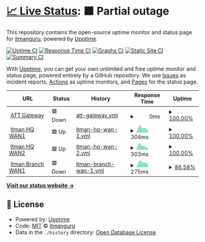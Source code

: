 # [📈 Live Status](https://itmanguru.github.io/itman-upptime): <!--live status--> **🟧 Partial outage**

This repository contains the open-source uptime monitor and status page for [itmanguru](https://itmanguru.github.io/itman-upptime), powered by [Upptime](https://github.com/upptime/upptime).

[![Uptime CI](https://github.com/itmanguru/itman-upptime/workflows/Uptime%20CI/badge.svg)](https://github.com/upptime/upptime/actions?query=workflow%3A%22Uptime+CI%22)
[![Response Time CI](https://github.com/itmanguru/itman-upptime/workflows/Response%20Time%20CI/badge.svg)](https://github.com/upptime/upptime/actions?query=workflow%3A%22Response+Time+CI%22)
[![Graphs CI](https://github.com/itmanguru/itman-upptime/workflows/Graphs%20CI/badge.svg)](https://github.com/upptime/upptime/actions?query=workflow%3A%22Graphs+CI%22)
[![Static Site CI](https://github.com/itmanguru/itman-upptime/workflows/Static%20Site%20CI/badge.svg)](https://github.com/upptime/upptime/actions?query=workflow%3A%22Static+Site+CI%22)
[![Summary CI](https://github.com/itmanguru/itman-upptime/workflows/Summary%20CI/badge.svg)](https://github.com/upptime/upptime/actions?query=workflow%3A%22Summary+CI%22)

With [Upptime](https://upptime.js.org), you can get your own unlimited and free uptime monitor and status page, powered entirely by a GitHub repository. We use [Issues](https://github.com/itmanguru/itman-upptime/issues) as incident reports, [Actions](https://github.com/itmanguru/itman-upptime/actions) as uptime monitors, and [Pages](https://itmanguru.github.io/itman-upptime) for the status page.

<!--start: status pages-->
<!-- This summary is generated by Upptime (https://github.com/upptime/upptime) -->
<!-- Do not edit this manually, your changes will be overwritten -->
<!-- prettier-ignore -->
| URL | Status | History | Response Time | Uptime |
| --- | ------ | ------- | ------------- | ------ |
| <img alt="" src="https://favicons.githubusercontent.com/itman-gateway.itman.guru" height="13"> [ATT Gateway](https://itman-gateway.itman.guru) | 🟥 Down | [att-gateway.yml](https://github.com/itmanguru/itman-upptime/commits/HEAD/history/att-gateway.yml) | <details><summary><img alt="Response time graph" src="./graphs/att-gateway/response-time-week.png" height="20"> 0ms</summary><br><a href="https://itmanguru.github.io/itman-upptime/history/att-gateway"><img alt="Response time 0" src="https://img.shields.io/endpoint?url=https%3A%2F%2Fraw.githubusercontent.com%2Fitmanguru%2Fitman-upptime%2FHEAD%2Fapi%2Fatt-gateway%2Fresponse-time.json"></a><br><a href="https://itmanguru.github.io/itman-upptime/history/att-gateway"><img alt="24-hour response time 0" src="https://img.shields.io/endpoint?url=https%3A%2F%2Fraw.githubusercontent.com%2Fitmanguru%2Fitman-upptime%2FHEAD%2Fapi%2Fatt-gateway%2Fresponse-time-day.json"></a><br><a href="https://itmanguru.github.io/itman-upptime/history/att-gateway"><img alt="7-day response time 0" src="https://img.shields.io/endpoint?url=https%3A%2F%2Fraw.githubusercontent.com%2Fitmanguru%2Fitman-upptime%2FHEAD%2Fapi%2Fatt-gateway%2Fresponse-time-week.json"></a><br><a href="https://itmanguru.github.io/itman-upptime/history/att-gateway"><img alt="30-day response time 0" src="https://img.shields.io/endpoint?url=https%3A%2F%2Fraw.githubusercontent.com%2Fitmanguru%2Fitman-upptime%2FHEAD%2Fapi%2Fatt-gateway%2Fresponse-time-month.json"></a><br><a href="https://itmanguru.github.io/itman-upptime/history/att-gateway"><img alt="1-year response time 0" src="https://img.shields.io/endpoint?url=https%3A%2F%2Fraw.githubusercontent.com%2Fitmanguru%2Fitman-upptime%2FHEAD%2Fapi%2Fatt-gateway%2Fresponse-time-year.json"></a></details> | <details><summary><a href="https://itmanguru.github.io/itman-upptime/history/att-gateway">100.00%</a></summary><a href="https://itmanguru.github.io/itman-upptime/history/att-gateway"><img alt="All-time uptime 99.89%" src="https://img.shields.io/endpoint?url=https%3A%2F%2Fraw.githubusercontent.com%2Fitmanguru%2Fitman-upptime%2FHEAD%2Fapi%2Fatt-gateway%2Fuptime.json"></a><br><a href="https://itmanguru.github.io/itman-upptime/history/att-gateway"><img alt="24-hour uptime 100.00%" src="https://img.shields.io/endpoint?url=https%3A%2F%2Fraw.githubusercontent.com%2Fitmanguru%2Fitman-upptime%2FHEAD%2Fapi%2Fatt-gateway%2Fuptime-day.json"></a><br><a href="https://itmanguru.github.io/itman-upptime/history/att-gateway"><img alt="7-day uptime 100.00%" src="https://img.shields.io/endpoint?url=https%3A%2F%2Fraw.githubusercontent.com%2Fitmanguru%2Fitman-upptime%2FHEAD%2Fapi%2Fatt-gateway%2Fuptime-week.json"></a><br><a href="https://itmanguru.github.io/itman-upptime/history/att-gateway"><img alt="30-day uptime 99.89%" src="https://img.shields.io/endpoint?url=https%3A%2F%2Fraw.githubusercontent.com%2Fitmanguru%2Fitman-upptime%2FHEAD%2Fapi%2Fatt-gateway%2Fuptime-month.json"></a><br><a href="https://itmanguru.github.io/itman-upptime/history/att-gateway"><img alt="1-year uptime 99.89%" src="https://img.shields.io/endpoint?url=https%3A%2F%2Fraw.githubusercontent.com%2Fitmanguru%2Fitman-upptime%2FHEAD%2Fapi%2Fatt-gateway%2Fuptime-year.json"></a></details>
| <img alt="" src="https://www.fortinet.com/favicon.ico" height="13"> [Itman HQ WAN1](https://itman-hq-wan1.itman.guru:10443/) | 🟩 Up | [itman-hq-wan-1.yml](https://github.com/itmanguru/itman-upptime/commits/HEAD/history/itman-hq-wan-1.yml) | <details><summary><img alt="Response time graph" src="./graphs/itman-hq-wan-1/response-time-week.png" height="20"> 304ms</summary><br><a href="https://itmanguru.github.io/itman-upptime/history/itman-hq-wan-1"><img alt="Response time 394" src="https://img.shields.io/endpoint?url=https%3A%2F%2Fraw.githubusercontent.com%2Fitmanguru%2Fitman-upptime%2FHEAD%2Fapi%2Fitman-hq-wan-1%2Fresponse-time.json"></a><br><a href="https://itmanguru.github.io/itman-upptime/history/itman-hq-wan-1"><img alt="24-hour response time 190" src="https://img.shields.io/endpoint?url=https%3A%2F%2Fraw.githubusercontent.com%2Fitmanguru%2Fitman-upptime%2FHEAD%2Fapi%2Fitman-hq-wan-1%2Fresponse-time-day.json"></a><br><a href="https://itmanguru.github.io/itman-upptime/history/itman-hq-wan-1"><img alt="7-day response time 304" src="https://img.shields.io/endpoint?url=https%3A%2F%2Fraw.githubusercontent.com%2Fitmanguru%2Fitman-upptime%2FHEAD%2Fapi%2Fitman-hq-wan-1%2Fresponse-time-week.json"></a><br><a href="https://itmanguru.github.io/itman-upptime/history/itman-hq-wan-1"><img alt="30-day response time 394" src="https://img.shields.io/endpoint?url=https%3A%2F%2Fraw.githubusercontent.com%2Fitmanguru%2Fitman-upptime%2FHEAD%2Fapi%2Fitman-hq-wan-1%2Fresponse-time-month.json"></a><br><a href="https://itmanguru.github.io/itman-upptime/history/itman-hq-wan-1"><img alt="1-year response time 394" src="https://img.shields.io/endpoint?url=https%3A%2F%2Fraw.githubusercontent.com%2Fitmanguru%2Fitman-upptime%2FHEAD%2Fapi%2Fitman-hq-wan-1%2Fresponse-time-year.json"></a></details> | <details><summary><a href="https://itmanguru.github.io/itman-upptime/history/itman-hq-wan-1">100.00%</a></summary><a href="https://itmanguru.github.io/itman-upptime/history/itman-hq-wan-1"><img alt="All-time uptime 100.00%" src="https://img.shields.io/endpoint?url=https%3A%2F%2Fraw.githubusercontent.com%2Fitmanguru%2Fitman-upptime%2FHEAD%2Fapi%2Fitman-hq-wan-1%2Fuptime.json"></a><br><a href="https://itmanguru.github.io/itman-upptime/history/itman-hq-wan-1"><img alt="24-hour uptime 100.00%" src="https://img.shields.io/endpoint?url=https%3A%2F%2Fraw.githubusercontent.com%2Fitmanguru%2Fitman-upptime%2FHEAD%2Fapi%2Fitman-hq-wan-1%2Fuptime-day.json"></a><br><a href="https://itmanguru.github.io/itman-upptime/history/itman-hq-wan-1"><img alt="7-day uptime 100.00%" src="https://img.shields.io/endpoint?url=https%3A%2F%2Fraw.githubusercontent.com%2Fitmanguru%2Fitman-upptime%2FHEAD%2Fapi%2Fitman-hq-wan-1%2Fuptime-week.json"></a><br><a href="https://itmanguru.github.io/itman-upptime/history/itman-hq-wan-1"><img alt="30-day uptime 100.00%" src="https://img.shields.io/endpoint?url=https%3A%2F%2Fraw.githubusercontent.com%2Fitmanguru%2Fitman-upptime%2FHEAD%2Fapi%2Fitman-hq-wan-1%2Fuptime-month.json"></a><br><a href="https://itmanguru.github.io/itman-upptime/history/itman-hq-wan-1"><img alt="1-year uptime 100.00%" src="https://img.shields.io/endpoint?url=https%3A%2F%2Fraw.githubusercontent.com%2Fitmanguru%2Fitman-upptime%2FHEAD%2Fapi%2Fitman-hq-wan-1%2Fuptime-year.json"></a></details>
| <img alt="" src="https://favicons.githubusercontent.com/itman-hq-wan2.itman.guru" height="13"> [Itman HQ WAN2](https://itman-hq-wan2.itman.guru:10443/) | 🟩 Up | [itman-hq-wan-2.yml](https://github.com/itmanguru/itman-upptime/commits/HEAD/history/itman-hq-wan-2.yml) | <details><summary><img alt="Response time graph" src="./graphs/itman-hq-wan-2/response-time-week.png" height="20"> 303ms</summary><br><a href="https://itmanguru.github.io/itman-upptime/history/itman-hq-wan-2"><img alt="Response time 414" src="https://img.shields.io/endpoint?url=https%3A%2F%2Fraw.githubusercontent.com%2Fitmanguru%2Fitman-upptime%2FHEAD%2Fapi%2Fitman-hq-wan-2%2Fresponse-time.json"></a><br><a href="https://itmanguru.github.io/itman-upptime/history/itman-hq-wan-2"><img alt="24-hour response time 196" src="https://img.shields.io/endpoint?url=https%3A%2F%2Fraw.githubusercontent.com%2Fitmanguru%2Fitman-upptime%2FHEAD%2Fapi%2Fitman-hq-wan-2%2Fresponse-time-day.json"></a><br><a href="https://itmanguru.github.io/itman-upptime/history/itman-hq-wan-2"><img alt="7-day response time 303" src="https://img.shields.io/endpoint?url=https%3A%2F%2Fraw.githubusercontent.com%2Fitmanguru%2Fitman-upptime%2FHEAD%2Fapi%2Fitman-hq-wan-2%2Fresponse-time-week.json"></a><br><a href="https://itmanguru.github.io/itman-upptime/history/itman-hq-wan-2"><img alt="30-day response time 414" src="https://img.shields.io/endpoint?url=https%3A%2F%2Fraw.githubusercontent.com%2Fitmanguru%2Fitman-upptime%2FHEAD%2Fapi%2Fitman-hq-wan-2%2Fresponse-time-month.json"></a><br><a href="https://itmanguru.github.io/itman-upptime/history/itman-hq-wan-2"><img alt="1-year response time 414" src="https://img.shields.io/endpoint?url=https%3A%2F%2Fraw.githubusercontent.com%2Fitmanguru%2Fitman-upptime%2FHEAD%2Fapi%2Fitman-hq-wan-2%2Fresponse-time-year.json"></a></details> | <details><summary><a href="https://itmanguru.github.io/itman-upptime/history/itman-hq-wan-2">100.00%</a></summary><a href="https://itmanguru.github.io/itman-upptime/history/itman-hq-wan-2"><img alt="All-time uptime 100.00%" src="https://img.shields.io/endpoint?url=https%3A%2F%2Fraw.githubusercontent.com%2Fitmanguru%2Fitman-upptime%2FHEAD%2Fapi%2Fitman-hq-wan-2%2Fuptime.json"></a><br><a href="https://itmanguru.github.io/itman-upptime/history/itman-hq-wan-2"><img alt="24-hour uptime 100.00%" src="https://img.shields.io/endpoint?url=https%3A%2F%2Fraw.githubusercontent.com%2Fitmanguru%2Fitman-upptime%2FHEAD%2Fapi%2Fitman-hq-wan-2%2Fuptime-day.json"></a><br><a href="https://itmanguru.github.io/itman-upptime/history/itman-hq-wan-2"><img alt="7-day uptime 100.00%" src="https://img.shields.io/endpoint?url=https%3A%2F%2Fraw.githubusercontent.com%2Fitmanguru%2Fitman-upptime%2FHEAD%2Fapi%2Fitman-hq-wan-2%2Fuptime-week.json"></a><br><a href="https://itmanguru.github.io/itman-upptime/history/itman-hq-wan-2"><img alt="30-day uptime 100.00%" src="https://img.shields.io/endpoint?url=https%3A%2F%2Fraw.githubusercontent.com%2Fitmanguru%2Fitman-upptime%2FHEAD%2Fapi%2Fitman-hq-wan-2%2Fuptime-month.json"></a><br><a href="https://itmanguru.github.io/itman-upptime/history/itman-hq-wan-2"><img alt="1-year uptime 100.00%" src="https://img.shields.io/endpoint?url=https%3A%2F%2Fraw.githubusercontent.com%2Fitmanguru%2Fitman-upptime%2FHEAD%2Fapi%2Fitman-hq-wan-2%2Fuptime-year.json"></a></details>
| <img alt="" src="https://favicons.githubusercontent.com/itman-branch-wan1.itman.guru" height="13"> [Itman Branch WAN1](https://itman-branch-wan1.itman.guru:10443/) | 🟥 Down | [itman-branch-wan-1.yml](https://github.com/itmanguru/itman-upptime/commits/HEAD/history/itman-branch-wan-1.yml) | <details><summary><img alt="Response time graph" src="./graphs/itman-branch-wan-1/response-time-week.png" height="20"> 275ms</summary><br><a href="https://itmanguru.github.io/itman-upptime/history/itman-branch-wan-1"><img alt="Response time 320" src="https://img.shields.io/endpoint?url=https%3A%2F%2Fraw.githubusercontent.com%2Fitmanguru%2Fitman-upptime%2FHEAD%2Fapi%2Fitman-branch-wan-1%2Fresponse-time.json"></a><br><a href="https://itmanguru.github.io/itman-upptime/history/itman-branch-wan-1"><img alt="24-hour response time 0" src="https://img.shields.io/endpoint?url=https%3A%2F%2Fraw.githubusercontent.com%2Fitmanguru%2Fitman-upptime%2FHEAD%2Fapi%2Fitman-branch-wan-1%2Fresponse-time-day.json"></a><br><a href="https://itmanguru.github.io/itman-upptime/history/itman-branch-wan-1"><img alt="7-day response time 275" src="https://img.shields.io/endpoint?url=https%3A%2F%2Fraw.githubusercontent.com%2Fitmanguru%2Fitman-upptime%2FHEAD%2Fapi%2Fitman-branch-wan-1%2Fresponse-time-week.json"></a><br><a href="https://itmanguru.github.io/itman-upptime/history/itman-branch-wan-1"><img alt="30-day response time 320" src="https://img.shields.io/endpoint?url=https%3A%2F%2Fraw.githubusercontent.com%2Fitmanguru%2Fitman-upptime%2FHEAD%2Fapi%2Fitman-branch-wan-1%2Fresponse-time-month.json"></a><br><a href="https://itmanguru.github.io/itman-upptime/history/itman-branch-wan-1"><img alt="1-year response time 320" src="https://img.shields.io/endpoint?url=https%3A%2F%2Fraw.githubusercontent.com%2Fitmanguru%2Fitman-upptime%2FHEAD%2Fapi%2Fitman-branch-wan-1%2Fresponse-time-year.json"></a></details> | <details><summary><a href="https://itmanguru.github.io/itman-upptime/history/itman-branch-wan-1">86.58%</a></summary><a href="https://itmanguru.github.io/itman-upptime/history/itman-branch-wan-1"><img alt="All-time uptime 95.65%" src="https://img.shields.io/endpoint?url=https%3A%2F%2Fraw.githubusercontent.com%2Fitmanguru%2Fitman-upptime%2FHEAD%2Fapi%2Fitman-branch-wan-1%2Fuptime.json"></a><br><a href="https://itmanguru.github.io/itman-upptime/history/itman-branch-wan-1"><img alt="24-hour uptime 6.05%" src="https://img.shields.io/endpoint?url=https%3A%2F%2Fraw.githubusercontent.com%2Fitmanguru%2Fitman-upptime%2FHEAD%2Fapi%2Fitman-branch-wan-1%2Fuptime-day.json"></a><br><a href="https://itmanguru.github.io/itman-upptime/history/itman-branch-wan-1"><img alt="7-day uptime 86.58%" src="https://img.shields.io/endpoint?url=https%3A%2F%2Fraw.githubusercontent.com%2Fitmanguru%2Fitman-upptime%2FHEAD%2Fapi%2Fitman-branch-wan-1%2Fuptime-week.json"></a><br><a href="https://itmanguru.github.io/itman-upptime/history/itman-branch-wan-1"><img alt="30-day uptime 95.65%" src="https://img.shields.io/endpoint?url=https%3A%2F%2Fraw.githubusercontent.com%2Fitmanguru%2Fitman-upptime%2FHEAD%2Fapi%2Fitman-branch-wan-1%2Fuptime-month.json"></a><br><a href="https://itmanguru.github.io/itman-upptime/history/itman-branch-wan-1"><img alt="1-year uptime 95.65%" src="https://img.shields.io/endpoint?url=https%3A%2F%2Fraw.githubusercontent.com%2Fitmanguru%2Fitman-upptime%2FHEAD%2Fapi%2Fitman-branch-wan-1%2Fuptime-year.json"></a></details>

<!--end: status pages-->

[**Visit our status website →**](https://itmanguru.github.io/itman-upptime)

## 📄 License

- Powered by: [Upptime](https://github.com/upptime/upptime)
- Code: [MIT](./LICENSE) © [itmanguru](https://itmanguru.github.io/itman-upptime)
- Data in the `./history` directory: [Open Database License](https://opendatacommons.org/licenses/odbl/1-0/)
